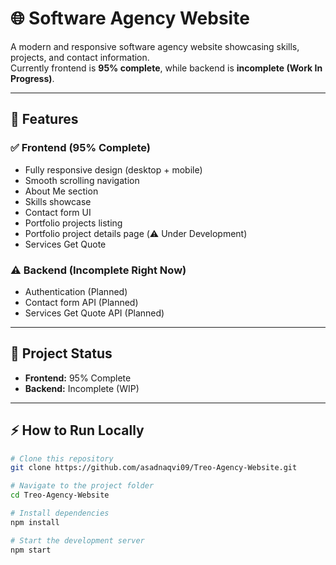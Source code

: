 # 🌐 Software Agency Website

A modern and responsive software agency website showcasing skills, projects, and contact information.  
Currently frontend is **95% complete**, while backend is **incomplete (Work In Progress)**.

---

## 🚀 Features

### ✅ Frontend (95% Complete)
- Fully responsive design (desktop + mobile)
- Smooth scrolling navigation
- About Me section
- Skills showcase
- Contact form UI
- Portfolio projects listing
- Portfolio project details page (⚠️ Under Development)
- Services Get Quote 

### ⚠️ Backend (Incomplete Right Now)
- Authentication (Planned)
- Contact form API (Planned)
- Services Get Quote API (Planned)

---

## 📂 Project Status
- **Frontend:** 95% Complete  
- **Backend:** Incomplete (WIP)

---

## ⚡ How to Run Locally

```bash
# Clone this repository
git clone https://github.com/asadnaqvi09/Treo-Agency-Website.git

# Navigate to the project folder
cd Treo-Agency-Website

# Install dependencies
npm install

# Start the development server
npm start
